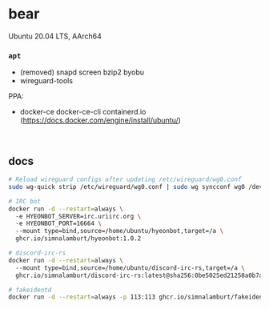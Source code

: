 bear
========
Ubuntu 20.04 LTS, AArch64

### `apt`
- (removed) snapd screen bzip2 byobu
- wireguard-tools

PPA:

- docker-ce docker-ce-cli containerd.io (https://docs.docker.com/engine/install/ubuntu/)

&nbsp;

docs
--------
```bash
# Reload wireguard configs after updating /etc/wireguard/wg0.conf
sudo wg-quick strip /etc/wireguard/wg0.conf | sudo wg syncconf wg0 /dev/stdin

# IRC bot
docker run -d --restart=always \                            
  -e HYEONBOT_SERVER=irc.uriirc.org \                       
  -e HYEONBOT_PORT=16664 \                                  
  --mount type=bind,source=/home/ubuntu/hyeonbot,target=/a \
  ghcr.io/simnalamburt/hyeonbot:1.0.2

# discord-irc-rs
docker run -d --restart=always \                                                                                    
  --mount type=bind,source=/home/ubuntu/discord-irc-rs,target=/a \                                                  
  ghcr.io/simnalamburt/discord-irc-rs:latest@sha256:0be5025ed21258a0b7a10924eaa4999512b97bd87f8a5cc740ed8c20377e1efa

# fakeidentd
docker run -d --restart=always -p 113:113 ghcr.io/simnalamburt/fakeidentd:1.0.0
```
